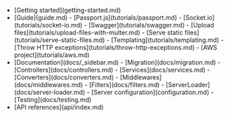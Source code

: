 
- <div class="ps-icon ps-icon-arrow-right"></div> [Getting started](getting-started.md)
- <div class="ps-icon ps-icon-cookie"></div> [Guide](guide.md)
  - [Passport.js](tutorials/passport.md)
  - [Socket.io](tutorials/socket-io.md)
  - [Swagger](tutorials/swagger.md)
  - [Upload files](tutorials/upload-files-with-multer.md)
  - [Serve static files](tutorials/serve-static-files.md)
  - [Templating](tutorials/templating.md)
  - [Throw HTTP exceptions](tutorials/throw-http-exceptions.md)
  - [AWS project](tutorials/aws.md)
- <div class="ps-icon ps-icon-book-tag"></div> [Documentation](docs/_sidebar.md)
  - [Migration](docs/migration.md)
  - [Controllers](docs/controllers.md)
  - [Services](docs/services.md)
  - [Converters](docs/converters.md)
  - [Middlewares](docs/middlewares.md)
  - [Filters](docs/filters.md)
  - [ServerLoader](docs/server-loader.md) 
  - [Server configuration](configuration.md)
  - [Testing](docs/testing.md)
- <div class="ps-icon ps-icon-puzzle"></div> [API references](api/index.md)

